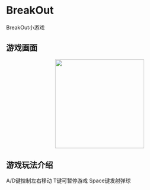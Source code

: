 # BreakOut
BreakOut小游戏

## 游戏画面
<div align = center>
<img src="https://github.com/CsbDontLikeCode/Game202_Cat/blob/main/imgs/ui.png" width="240">
</div>

## 游戏玩法介绍
A/D键控制左右移动
T键可暂停游戏
Space键发射弹球